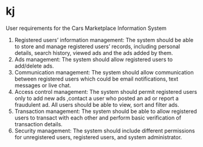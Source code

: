 # kj
User requirements for the Cars Marketplace Information System
1.	Registered users’ information management: The system should be able to store and manage registered users’ records, including personal details, search history, viewed ads and the ads added by them.
2.	Ads management: The system should allow registered users to add/delete ads. 
3.	Communication management: The system should allow communication between registered users which could be email notifications, text messages or live chat.
4.	Access control management: The system should permit registered users only to add new ads ,contact a user who posted an ad or report a fraudulent ad. All users should be able to view, sort and filter ads.
5.	Transaction management: The system should be able to allow registered users to transact with each other and perform basic verification of transaction details.
6.	Security management: The system should include different permissions for unregistered users, registered users, and system administrator.

